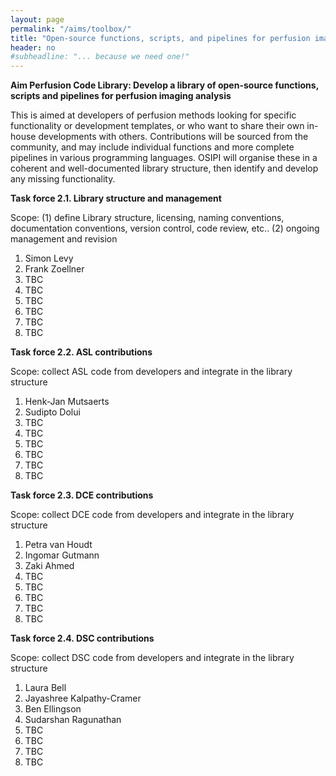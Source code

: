 ```yaml
---
layout: page
permalink: "/aims/toolbox/"
title: "Open-source functions, scripts, and pipelines for perfusion imaging analysis"
header: no
#subheadline: "... because we need one!"
---
```


**Aim Perfusion Code Library: Develop a library of open-source functions, scripts and pipelines for perfusion imaging analysis** 

This is aimed at developers of perfusion methods looking for specific functionality or development templates, or who want to share their own in-house developments with others. Contributions will be sourced from the community, and may include individual functions and more complete pipelines in various programming languages. OSIPI will organise these in a coherent and well-documented library structure, then identify and develop any missing functionality.

**Task force 2.1. Library structure and management** 

Scope: (1) define Library structure, licensing, naming conventions, documentation conventions, version control, code review, etc.. (2) ongoing management and revision

1. Simon Levy
2. Frank Zoellner
3. TBC
4. TBC
5. TBC
6. TBC
7. TBC
8. TBC

**Task force 2.2. ASL contributions**

Scope: collect ASL code from developers and integrate in the library structure

1. Henk-Jan Mutsaerts
2. Sudipto Dolui
3. TBC
4. TBC
5. TBC
6. TBC
7. TBC
8. TBC

**Task force 2.3. DCE contributions**

Scope: collect DCE code from developers and integrate in the library structure

1. Petra van Houdt
2. Ingomar Gutmann
3. Zaki Ahmed
4. TBC
5. TBC
6. TBC
7. TBC
8. TBC

**Task force 2.4. DSC contributions**

Scope: collect DSC code from developers and integrate in the library structure

1. Laura Bell
2. Jayashree Kalpathy-Cramer
3. Ben Ellingson
4. Sudarshan Ragunathan
5. TBC
6. TBC
7. TBC
8. TBC
